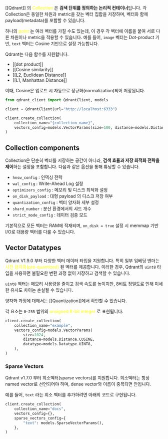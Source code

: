 
[[Qdrant]] 의 <font color="#ffff00">Collection</font> 은 **검색 단위를 정의하는 논리적 컨테이너**입니다. 각 Collection은 동일한 차원과 metric을 갖는 벡터 집합을 저장하며, 벡터화 함께 payload(metadata)를 포함할 수 있습니다.

하나의 <font color="#ffff00">point</font> 는 여러 벡터를 가질 수도 있는데, 이 경우 각 벡터에 이름을 붙여 서로 다른 차원이나 metric을 적용할 수 있습니다.
예를 들어, `image` 벡터는 Dot-product 기반, `text` 벡터는 Cosine 기반으로 설정 가능합니다.

Qdrant는 다음 함수를 지원합니다.

- [[dot product]]
- [[Cosine similarity]]
- [[L2, Euclidean Distance]]
- [[L1, Manhattan Distance]]

이때, Cosine은 업로드 시 자동으로 정규화(normalization)되어 저장됩니다.

```python
from qdrant_client import QdrantClient, models

client = QdrantClient(url="http://localhost:6333")

client.create_collection(
    collection_name="{collection_name}",
    vectors_config=models.VectorParams(size=100, distance=models.Distance.COSINE),
)
```

## Collection components

Collection은 단순히 벡터를 저장하는 공간이 아니라, **검색 효율과 저장 최적화 전략을 제어**하는 설정을 포함합니다. 다음과 같은 옵션을 통해 튜닝할 수 있습니다.

- `hnsw_config` : 인덱싱 전략
- `wal_config` : Write-Ahead Log 설정
- `optimizers_config` : 메모리 및 디스크 최적화 설정
- `on_disk_payload` : 대형 payload 의 디스크 저장 여부
- `quantization_config` : 벡터 양자화 세부 설정
- `shard_number` : 분산 환경에서의 샤드 개수
- `strict_mode_config` : 데이터 검증 모드

기본적으로 모든 벡터는 RAM에 적재되며, `on_disk = true` 설정 시 memmap 기반 I/O로 대용량 벡터를 다룰 수 있습니다.


## Vector Datatypes

Qdrant V1.9.0 부터 다양한 벡터 데이터 타입을 지원합니다.
특히 일부 임베딩 벤더는 <font color="#ffff00">사전 양자화(pre-quantized)</font> 된 벡터를 제공합니다. 이러한 경우, Qdrant의 `uint8` 타입을 사용하면 불필요한 변환 과정 없이 저장하고 검색할 수 있습니다.

`uint8` 벡터는 메모리 사용량을 줄이고 검색 속도를 높이지만, 8비트 정밀도로 인해 미세한 유사도 차이는 손실될 수 있습니다.

양자화 과정에 대해서는 [[Quantization]]에서 확인할 수 있습니다.

각 요소는 `0~255` 범위의 <font color="#ffff00">unsigned 8-bit integer</font> 로 표현됩니다.

```python
client.create_collection(
    collection_name="example",
    vectors_config=models.VectorParams(
        size=1024,
        distance=models.Distance.COSINE,
        datatype=models.Datatype.UINT8,
    ),
)

```

### Sparse Vectors

Qdrant v1.7.0 부터 희소벡터(sparse vectors)를 지원합니다.
희소벡터는 항상 named vector로 선언되어야 하며, dense vector와 이름이 중복되면 안됩니다.

예를 들어, `text` 라는 희소 벡터를 추가하려면 아래의 코드로 구현됩니다.

```python
client.create_collection(
    collection_name="docs",
    vectors_config={},
    sparse_vectors_config={
        "text": models.SparseVectorParams(),
    },
)

```

